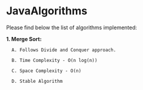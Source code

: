 # JavaAlgorithms

Please find below the list of algorithms implemented:

**1. Merge Sort:**

      A. Follows Divide and Conquer approach.

      B. Time Complexity - O(n log(n))

      C. Space Complexity - O(n)

      D. Stable Algorithm 

